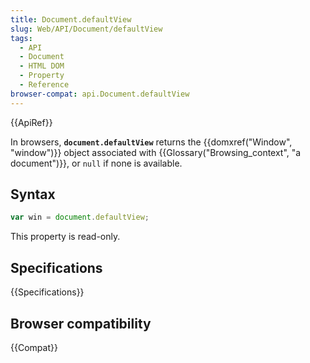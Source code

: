 ```yaml
---
title: Document.defaultView
slug: Web/API/Document/defaultView
tags:
  - API
  - Document
  - HTML DOM
  - Property
  - Reference
browser-compat: api.Document.defaultView
---
```

{{ApiRef}}

In browsers, **`document.defaultView`** returns the
{{domxref("Window", "window")}} object associated with {{Glossary("Browsing_context", "a
  document")}}, or `null` if none is available.

## Syntax

```js
var win = document.defaultView;
```

This property is read-only.

## Specifications

{{Specifications}}

## Browser compatibility

{{Compat}}
